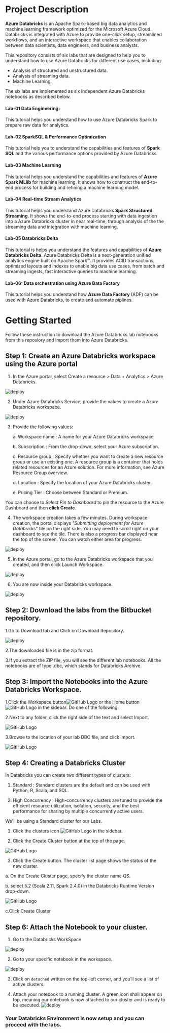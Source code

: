 # Project Description

**Azure Databricks** is an Apache Spark-based big data analytics and machine learning framework optimized for the Microsoft Azure Cloud.
Databricks is integrated with Azure to provide one-click setup, streamlined workflows, and an interactive workspace that enables collaboration between data scientists, data engineers, and business analysts.

This repository consists of six labs that are designed to help you to understand how to use Azure Databricks for different use cases, including:

* Analysis of structured and unstructured data.
* Analysis of streaming data.
* Machine Learning.

The six labs are implemented as six independent Azure Databricks notebooks as described below.

#### Lab-01 Data Engineering:

This tutorial helps you understand how to use Azure Databricks Spark to prepare raw data for analytics.

#### Lab-02 SparkSQL & Performance Optimization

This tutorial help you to understand the capabilities and features of **Spark SQL** and the various performance options provided by Azure Databricks.

#### Lab-03 Machine Learning

This tutorial helps you understand the capabilities and features of **Azure Spark MLlib** for machine learning. It shows how to construct the end-to-end process for building and refining a machine learning model.
	
#### Lab-04 Real-time Stream Analytics
		
This tutorial helps you understand Azure Databricks **Spark Structured Streaming**. It shows the end-to-end process starting with data ingestion into a Azure Databricks cluster in near real-time, through analysis of the the streaming data and integration with machine learning.

#### Lab-05 Databricks Delta
	 
This tutorial is helps you understand the features and capabilities of **Azure Databricks Delta**. Azure Databricks Delta is a next-generation unified analytics engine built on Apache Spark™. It provides ACID transactions, optimized layouts and indexes to enable big data use cases, from batch and streaming ingests, fast interactive queries to machine learning.
		
#### Lab-06: Data orchestration using Azure Data Factory
	
This tutorial helps you understand how **Azure Data Factory** (ADF) can be used with Azure Databricks, to create and automate piplines.

# Getting Started

Follow these instruction to download the Azure Databricks lab notebooks from this reposiory and import them into Azure Databricks.

## Step 1: Create an Azure Databricks workspace using the Azure portal


1. In the Azure portal, select Create a resource > Data + Analytics > Azure Databricks.

![deploy](https://i.ibb.co/thPhwmM/tuxpi-com-1551766437.jpg)

2. Under Azure Databricks Service, provide the values to create a Azure Databricks workspace.

![deploy](https://i.ibb.co/pbZpjk8/tuxpi-com-1551766814.jpg)

3. Provide the following values:

	a. Workspace name  : A name for your Azure Databricks workspace

	b. Subscription    :	From the drop-down, select your Azure subscription.

	c. Resource group  :  Specify whether you want to create a new resource group or use an existing one. A resource group is a container that holds related resources for an Azure solution. For more information, see Azure Resource Group overview.

	d. Location	      :  Specify the location of your Azure Databricks cluster.

	e. Pricing Tier	  :  Choose between Standard or Premium.

You can choose to *Select Pin to Dashboard* to pin the resource to the Azure Dashboard and then **click Create**.

4. The workspace creation takes a few minutes. During workspace creation, the portal displays *"Submitting deployment for Azure Databricks"* tile on the right side. You may need to scroll right on your dashboard to see the tile. There is also a progress bar displayed near the top of the screen. You can watch either area for progress.

![deploy](https://docs.microsoft.com/en-us/azure/azure-databricks/media/quickstart-create-databricks-workspace-portal/databricks-deployment-tile.png)


5. In the Azure portal, go to the Azure Databricks workspace that you created, and then click Launch Workspace.

![deploy](https://i.ibb.co/1m9HCC4/tuxpi-com-1551939679.jpg) 

6. You are now inside your Databricks workspace.

![deploy](https://i.ibb.co/QKNK488/Web.jpg)


## Step 2: Download the labs from the Bitbucket repository.

1.Go to Download tab and Click on Download Repository.

![deploy](https://i.ibb.co/4VVhJyM/tuxpi-com-1551770630.jpg)

2.The downloaded file is in the zip format.

3.If you extract the ZIP file, you will see the different lab notebooks. All the notebooks are of type .dbc, which stands for Databricks Archive.

## Step 3: Import the Notebooks into the Azure Databricks Workspace.

1.Click the Workspace button![GitHub Logo](https://i.ibb.co/zrpPNZc/DataPic.png) or the Home button ![GitHub Logo](https://i.ibb.co/zNtqM9g/Datapic2.png) in the sidebar. Do one of the following:

2.Next to any folder, click the right side of the text and select Import.

![GitHub Logo](https://i.ibb.co/HHTZkmP/tuxpi-com-1551941692.jpg)

3.Browse to the location of your lab DBC file, and click import.

![GitHub Logo](https://i.ibb.co/bWDTd47/tuxpi-com-1551771056.jpg)


## Step 4: Creating a Databricks Cluster

In Databricks you can create two different types of clusters:

1. Standard : Standard clusters are the default and can be used with Python, R, Scala, and SQL. 

2. High Concurrency : High-concurrency clusters are tuned to provide the efficient resource utilization, isolation, security, and the best performance for sharing by multiple concurrently active users.

We'll be using a Standard cluster for our Labs.

1. Click the clusters icon ![GitHub Logo](https://i.ibb.co/NpVHMyf/logo1.png) in the sidebar.

2. Click the Create Cluster button at the top of the page.


![GitHub Logo](https://i.ibb.co/c8f9SrH/tuxpi-com-1551771246.jpg)


3. Click the Create button. The cluster list page shows the status of the new cluster.

a. On the Create Cluster page, specify the cluster name QS.
		
b. select 5.2 (Scala 2.11, Spark 2.4.0) in the Databricks Runtime Version   drop-down.
		
		
		
![GitHub Logo](https://i.ibb.co/qBq9KJQ/tuxpi-com-1551773423-Data-Final.jpg)	
		
c.Click Create Cluster 

## Step 6: Attach the Notebook to your cluster.

1. Go to the Databricks WorkSpace

![deploy](https://i.ibb.co/DDRzWwK/Data1.jpg)

2. Go to your specific notebook in the workspace.

![deploy](https://i.ibb.co/qdS7qWg/picData.jpg)

3. Click on `detached` written on the top-left corner, and you'll see a list of active clusters.

4. Attach your notebook to a running cluster. A green icon shall appear on top, meaning our notebook is now attached to our cluster and is ready to be executed.
![deploy](https://i.ibb.co/QPr9vtF/tuxpi-com-1551771824.jpg)

### Your Databricks Environment is now setup and you can proceed with the labs.
